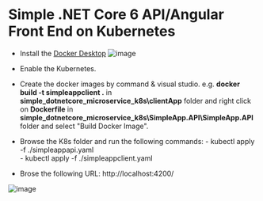 # Simple .NET Core 6 API/Angular Front End on Kubernetes

 - Install the [Docker Desktop](https://docs.docker.com/desktop/windows/install/) ![image](https://user-images.githubusercontent.com/35650464/149685343-5d16185e-95df-4c04-8033-51f1145430b0.png)

 - Enable the Kubernetes.
 -  Create the docker images by command & visual studio. e.g. **docker build -t simpleappclient .** in **simple_dotnetcore_microservice_k8s\clientApp** folder and right click on **Dockerfile** in **simple_dotnetcore_microservice_k8s\SimpleApp.API\SimpleApp.API** folder and select "Build Docker Image".
 - Browse the K8s folder and run the following commands:
	   - kubectl apply -f ./simpleappapi.yaml  
	   - kubectl apply -f ./simpleappclient.yaml
 - Brose the following URL: http://localhost:4200/ 
 
 ![image](https://user-images.githubusercontent.com/35650464/149685377-361e35d9-52f4-4565-8439-23c8a5b05357.png)

